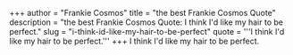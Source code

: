 +++
author = "Frankie Cosmos"
title = "the best Frankie Cosmos Quote"
description = "the best Frankie Cosmos Quote: I think I'd like my hair to be perfect."
slug = "i-think-id-like-my-hair-to-be-perfect"
quote = '''I think I'd like my hair to be perfect.'''
+++
I think I'd like my hair to be perfect.
